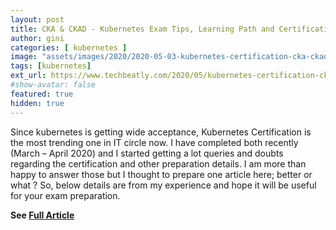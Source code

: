 ```yaml
---
layout: post
title: CKA & CKAD - Kubernetes Exam Tips, Learning Path and Certification
author: gini
categories: [ kubernetes ]
image: "assets/images/2020/2020-05-03-kubernetes-certification-cka-ckad-exam-tips-learning-path.png"
tags: [kubernetes]
ext_url: https://www.techbeatly.com/2020/05/kubernetes-certification-cka-ckad-exam-tips-learning-path.html
#show-avatar: false
featured: true
hidden: true
---
```


Since kubernetes is getting wide acceptance, Kubernetes Certification is the most trending one in IT circle now. I have completed both recently (March – April 2020) and I started getting a lot queries and doubts regarding the certification and other preparation details. I am more than happy to answer those but I thought to prepare one article here; better or what ? So, below details are from my experience and hope it will be useful for your exam preparation.

**See [Full Article](https://www.techbeatly.com/2020/05/kubernetes-certification-cka-ckad-exam-tips-learning-path.html)**
